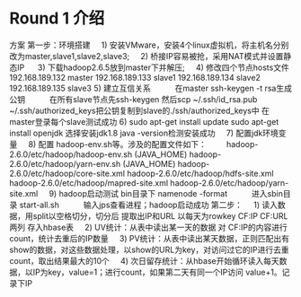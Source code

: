 # Round 1 介绍
方案
第一步：环境搭建
      1) 安装VMware，安装4个linux虚拟机，将主机名分别改为master,slave1,slave2,slave3;
      2) 桥接IP容易被抢，采用NAT模式并设置静态IP
      3) 下载hadoop2.6.5放到master下并解压;
      4) 修改四个节点hosts文件
            192.168.189.132 master
            192.168.189.133 slave1
            192.168.189.134 slave2
            192.168.189.135 slave3
      5) 建立互信关系
            在master ssh-keygen -t rsa生成公钥
            在所有slave节点先ssh-keygen 然后scp ~/.ssh/id_rsa.pub ~/.ssh/authorized_keys把公钥复制到slave的./ssh/authorized_keys中
            在master登录每个slave测试成功
      6) sudo apt-get install update
         sudo apt-get install openjdk
         选择安装jdk1.8
         java -version检测安装成功
      7) 配置jdk环境变量
      8) 配置 hadoop-env.sh等。涉及的配置文件如下： 
         hadoop-2.6.0/etc/hadoop/hadoop-env.sh (JAVA_HOME)
         hadoop-2.6.0/etc/hadoop/yarn-env.sh   (JAVA_HOME)
         hadoop-2.6.0/etc/hadoop/core-site.xml 
         hadoop-2.6.0/etc/hadoop/hdfs-site.xml 
         hadoop-2.6.0/etc/hadoop/mapred-site.xml 
         hadoop-2.6.0/etc/hadoop/yarn-site.xml
      9) hadoop启动测试
            bin目录下 namenode -format
            进入sbin目录 start-all.sh
            输入jps查看进程；hadoop启动成功
第二步：
      1) 读入数据，用split以空格切分，切分后 提取出IP和URL 以每天为rowkey CF:IP   CF:URL两列  存入hbase表
      2) UV统计：从表中读出某一天的数据 对 CF:IP的内容进行count，统计去重后的IP数量
      3) PV统计：从表中读出某天数据，正则匹配出有show的数据，对这些数据处理，以show的URL为key，对访问过它的IP进行去重count，取出结果最大的10个
      4) 次日留存统计：从hbase开始循环读入每天数据，以IP为key，value=1；进行count，如果第二天有同一个IP访问 value+1。记录下IP
